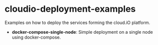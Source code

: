 # cloudio-deployment-examples
Examples on how to deploy the services forming the cloud.iO platform.

- **docker-compose-single-node**: Simple deployment on a single node using docker-compose.
